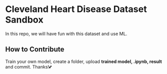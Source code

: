 # Cleveland Heart Disease Dataset Sandbox
In this repo, we will have fun with this dataset and use ML. 
## How to Contribute
Train your own model, create a folder, upload **trained model, .ipynb, result** and commit. Thanks!💕

